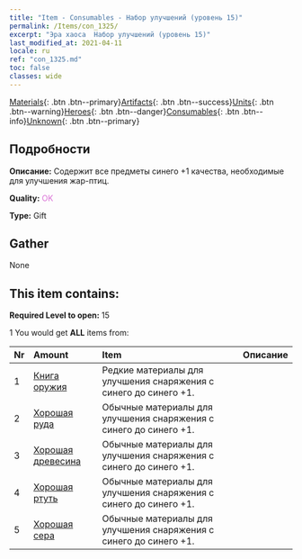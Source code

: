 ```yaml
---
title: "Item - Consumables - Набор улучшений (уровень 15)"
permalink: /Items/con_1325/
excerpt: "Эра хаоса  Набор улучшений (уровень 15)"
last_modified_at: 2021-04-11
locale: ru
ref: "con_1325.md"
toc: false
classes: wide
---
```

 [Materials](/ru/Items/){: .btn .btn--primary}[Artifacts](/ru/Items/Artifacts/){: .btn .btn--success}[Units](/ru/Items/Units/){: .btn .btn--warning}[Heroes](/ru/Items/Heroes/){: .btn .btn--danger}[Consumables](/ru/Items/Consumables/){: .btn .btn--info}[Unknown](/ru/Items/Unknown/){: .btn .btn--primary}

## Подробности
 **Описание:** Содержит все предметы синего +1 качества, необходимые для улучшения жар-птиц.

 **Quality:** <span style="color: #DA70D6">OK</span>

 **Type:** Gift

## Gather

  None

## This item contains:

 **Required Level to open:** 15

 1 You would get **ALL** items  from:

  | Nr | Amount |     Item    | Описание |
  |:---|:-------|:------------|:-----------:|
  | 1 | [Книга оружия](/ru/Items/mat_18/) | Редкие материалы для улучшения снаряжения c синего до синего +1. | 
  | 2 | [Хорошая руда](/ru/Items/mat_12/) | Обычные материалы для улучшения снаряжения c синего до синего +1. | 
  | 3 | [Хорошая древесина](/ru/Items/mat_13/) | Обычные материалы для улучшения снаряжения c синего до синего +1. | 
  | 4 | [Хорошая ртуть](/ru/Items/mat_14/) | Обычные материалы для улучшения снаряжения c синего до синего +1. | 
  | 5 | [Хорошая сера](/ru/Items/mat_15/) | Обычные материалы для улучшения снаряжения c синего до синего +1. | 
